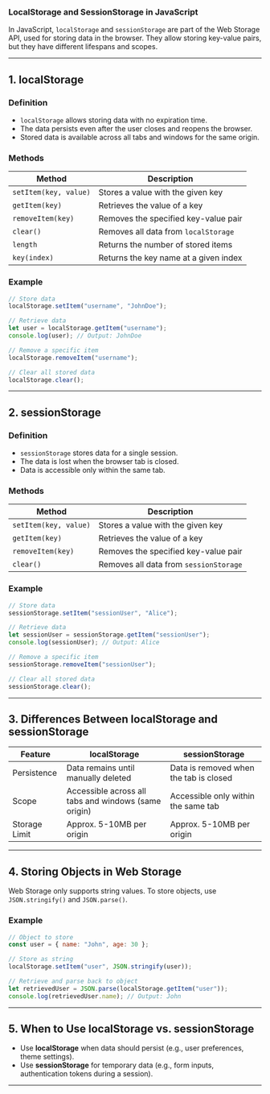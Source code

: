 ### **LocalStorage and SessionStorage in JavaScript**

In JavaScript, `localStorage` and `sessionStorage` are part of the Web Storage API, used for storing data in the browser. They allow storing key-value pairs, but they have different lifespans and scopes.

---

## **1. localStorage**
### **Definition**
- `localStorage` allows storing data with no expiration time.
- The data persists even after the user closes and reopens the browser.
- Stored data is available across all tabs and windows for the same origin.

### **Methods**
| Method | Description |
|--------|-------------|
| `setItem(key, value)` | Stores a value with the given key |
| `getItem(key)` | Retrieves the value of a key |
| `removeItem(key)` | Removes the specified key-value pair |
| `clear()` | Removes all data from `localStorage` |
| `length` | Returns the number of stored items |
| `key(index)` | Returns the key name at a given index |

### **Example**
```javascript
// Store data
localStorage.setItem("username", "JohnDoe");

// Retrieve data
let user = localStorage.getItem("username");
console.log(user); // Output: JohnDoe

// Remove a specific item
localStorage.removeItem("username");

// Clear all stored data
localStorage.clear();
```

---

## **2. sessionStorage**
### **Definition**
- `sessionStorage` stores data for a single session.
- The data is lost when the browser tab is closed.
- Data is accessible only within the same tab.

### **Methods**
| Method | Description |
|--------|-------------|
| `setItem(key, value)` | Stores a value with the given key |
| `getItem(key)` | Retrieves the value of a key |
| `removeItem(key)` | Removes the specified key-value pair |
| `clear()` | Removes all data from `sessionStorage` |

### **Example**
```javascript
// Store data
sessionStorage.setItem("sessionUser", "Alice");

// Retrieve data
let sessionUser = sessionStorage.getItem("sessionUser");
console.log(sessionUser); // Output: Alice

// Remove a specific item
sessionStorage.removeItem("sessionUser");

// Clear all stored data
sessionStorage.clear();
```

---

## **3. Differences Between localStorage and sessionStorage**
| Feature | localStorage | sessionStorage |
|---------|-------------|---------------|
| Persistence | Data remains until manually deleted | Data is removed when the tab is closed |
| Scope | Accessible across all tabs and windows (same origin) | Accessible only within the same tab |
| Storage Limit | Approx. 5-10MB per origin | Approx. 5-10MB per origin |

---

## **4. Storing Objects in Web Storage**
Web Storage only supports string values. To store objects, use `JSON.stringify()` and `JSON.parse()`.

### **Example**
```javascript
// Object to store
const user = { name: "John", age: 30 };

// Store as string
localStorage.setItem("user", JSON.stringify(user));

// Retrieve and parse back to object
let retrievedUser = JSON.parse(localStorage.getItem("user"));
console.log(retrievedUser.name); // Output: John
```

---

## **5. When to Use localStorage vs. sessionStorage**
- Use **localStorage** when data should persist (e.g., user preferences, theme settings).
- Use **sessionStorage** for temporary data (e.g., form inputs, authentication tokens during a session).

---
